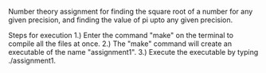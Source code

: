 Number theory assignment for finding the square root of a number for any given precision, and finding the 
value of pi upto any given precision.

Steps for execution
1.) Enter the command "make" on the terminal to compile all the files at once.
2.) The "make" command will create an executable of the name "assignment1".
3.) Execute the executable by typing ./assignment1.